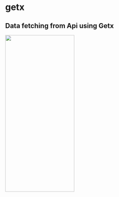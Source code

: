 # getx

## Data fetching from Api using Getx
<img src = "https://github.com/user-attachments/assets/681a6983-3019-4241-a17f-a5d935faca92" height="500" width="220"/> 
